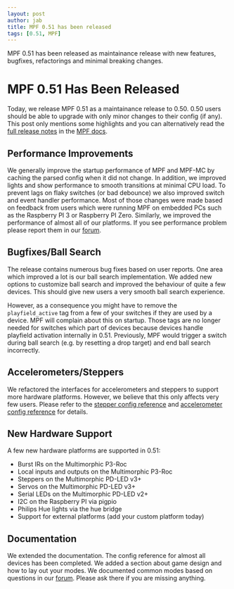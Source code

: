 ```yaml
---
layout: post
author: jab
title: MPF 0.51 has been released
tags: [0.51, MPF]
---
```

MPF 0.51 has been released as maintainance release with new features, bugfixes,
refactorings and minimal breaking changes.

MPF 0.51 Has Been Released
==========================

Today, we release MPF 0.51 as a maintainance release to 0.50.
0.50 users should be able to upgrade with only minor changes to their config (if any).
This post only mentions some highlights and you can alternatively read the
[full release notes](https://docs.missionpinball.org/en/dev/versions/release_notes.html)
in the [MPF docs](http://docs.missionpinball.org).

Performance Improvements
------------------------

We generally improve the startup performance of MPF and MPF-MC by caching
the parsed config when it did not change.
In addition, we improved lights and show performance to smooth transitions
at minimal CPU load.
To prevent lags on flaky switches (or bad debounce) we also improved switch
and event handler performance.
Most of those changes were made based on feedback from users which were running
MPF on embedded PCs such as the Raspberry PI 3 or Raspberry PI Zero.
Similarly, we improved the performance of almost all of our platforms.
If you see performance problem please report them in our
[forum](https://groups.google.com/forum/#!forum/mpf-users).

Bugfixes/Ball Search
--------------------

The release contains numerous bug fixes based on user reports.
One area which improved a lot is our ball search implementation.
We added new options to customize ball search and improved the behaviour
of quite a few devices.
This should give new users a very smooth ball search experience.

However, as a consequence you might have to remove the ``playfield_active``
tag from a few of your switches if they are used by a device.
MPF will complain about this on startup.
Those tags are no longer needed for switches which part of devices
because devices handle playfield activation internally in 0.51.
Previously, MPF would trigger a switch during ball search
(e.g. by resetting a drop target) and end ball search incorrectly.

Accelerometers/Steppers
-----------------------

We refactored the interfaces for accelerometers and steppers to support more
hardware platforms.
However, we believe that this only affects very few users.
Please refer to the
[stepper config reference](https://docs.missionpinball.org/config/steppers.html) and
[accelerometer config reference](https://docs.missionpinball.org/config/accelerometers.html)
for details.

New Hardware Support
--------------------

A few new hardware platforms are supported in 0.51:

* Burst IRs on the Multimorphic P3-Roc
* Local inputs and outputs on the Multimorphic P3-Roc
* Steppers on the Multimorphic PD-LED v3+
* Servos on the Multimorphic PD-LED v3+
* Serial LEDs on the Multimorphic PD-LED v2+
* I2C on the Raspberry PI via pigpio
* Philips Hue lights via the hue bridge
* Support for external platforms (add your custom platform today)

Documentation
-------------

We extended the documentation.
The config reference for almost all devices has been completed.
We added a section about game design and how to lay out your modes.
We documented common modes based on questions in our [forum](https://groups.google.com/forum/#!forum/mpf-users).
Please ask there if you are missing anything.
